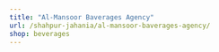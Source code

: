 ```yaml
---
title: "Al-Mansoor Baverages Agency"
url: /shahpur-jahania/al-mansoor-baverages-agency/
shop: beverages
---
```

